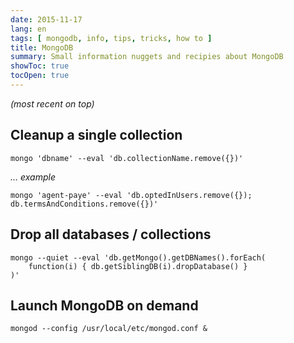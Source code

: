 ```yaml
---
date: 2015-11-17
lang: en
tags: [ mongodb, info, tips, tricks, how to ]
title: MongoDB
summary: Small information nuggets and recipies about MongoDB
showToc: true
tocOpen: true
---
```


*(most recent on top)*

## Cleanup a single collection

```shell
mongo 'dbname' --eval 'db.collectionName.remove({})'
```

*… example*

```shell
mongo 'agent-paye' --eval 'db.optedInUsers.remove({}); db.termsAndConditions.remove({})'
```

## Drop all databases / collections

```shell
mongo --quiet --eval 'db.getMongo().getDBNames().forEach(
    function(i) { db.getSiblingDB(i).dropDatabase() }
)'
```

## Launch MongoDB on demand

```shell
mongod --config /usr/local/etc/mongod.conf &
```
